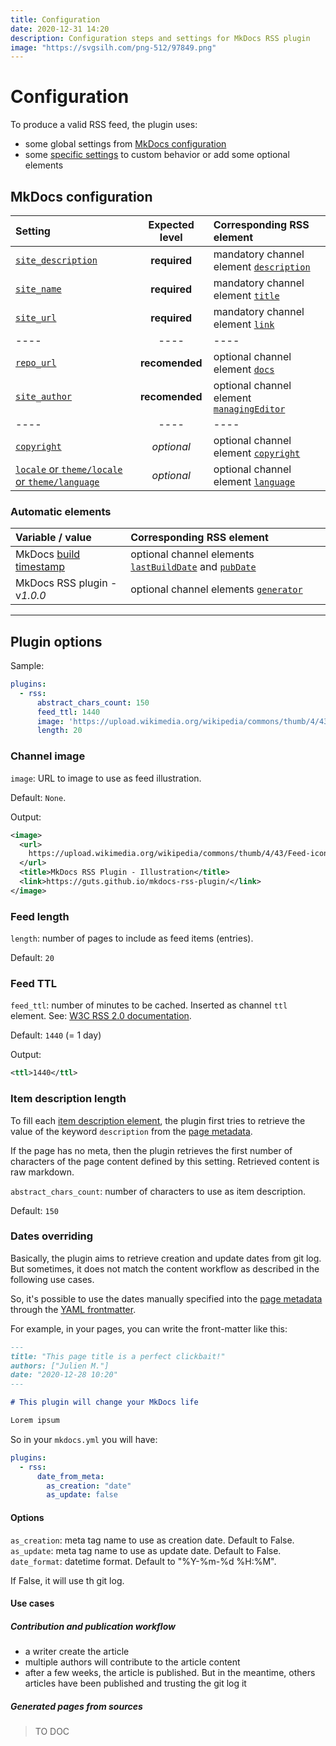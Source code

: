 ```yaml
---
title: Configuration
date: 2020-12-31 14:20
description: Configuration steps and settings for MkDocs RSS plugin
image: "https://svgsilh.com/png-512/97849.png"
---
```


# Configuration

To produce a valid RSS feed, the plugin uses:

- some global settings from [MkDocs configuration](#mkdocs-configuration)
- some [specific settings](#plugin-options) to custom behavior or add some optional elements

## MkDocs configuration

| Setting | Expected level | Corresponding RSS element |
| :------ | :------------: | :------------------------ |
| [`site_description`](https://www.mkdocs.org/user-guide/configuration/#site_description) | **required** | mandatory channel element [`description`](https://www.w3schools.com/xml/rss_tag_title_link_description_channel.asp) |
| [`site_name`](https://www.mkdocs.org/user-guide/configuration/#site_name) | **required** | mandatory channel element [`title`](https://www.w3schools.com/xml/rss_tag_title_link_description_channel.asp) |
| [`site_url`](https://www.mkdocs.org/user-guide/configuration/#site_url) | **required** | mandatory channel element [`link`](https://www.w3schools.com/xml/rss_tag_title_link_description_channel.asp) |
| ---- | ---- | ---- |
| [`repo_url`](https://www.mkdocs.org/user-guide/configuration/#repo_url) | **recomended** | optional channel element [`docs`](https://www.w3schools.com/xml/rss_tag_docs.asp) |
| [`site_author`](https://www.mkdocs.org/user-guide/configuration/#site_author) | **recomended** | optional channel element [`managingEditor`](https://www.w3schools.com/xml/rss_tag_managingeditor.asp) |
| ---- | ---- | ---- |
| [`copyright`](https://www.mkdocs.org/user-guide/configuration/#copyright) | *optional* | optional channel element [`copyright`](https://www.w3schools.com/xml/rss_tag_copyright.asp) |
| [`locale` or `theme/locale` or `theme/language`](https://github.com/squidfunk/mkdocs-material/issues/1350#issuecomment-559095892) | *optional* | optional channel element [`language`](https://www.w3schools.com/xml/rss_tag_language.asp) |

### Automatic elements

| Variable / value | Corresponding RSS element |
| :---- | :------------------------ |
| MkDocs [build timestamp](https://github.com/mkdocs/mkdocs/blob/ff0b7260564e65b6547fd41753ec971e4237823b/mkdocs/utils/__init__.py#L83-L94) | optional channel elements [`lastBuildDate`](https://www.w3schools.com/xml/rss_tag_lastbuilddate.asp) and [`pubDate`](https://www.w3schools.com/xml/rss_tag_pubdate.asp) |
| MkDocs RSS plugin - v*1.0.0* | optional channel elements [`generator`](https://www.w3schools.com/xml/rss_tag_generator.asp) |

----

## Plugin options

Sample:

```yaml
plugins:
  - rss:
      abstract_chars_count: 150
      feed_ttl: 1440
      image: 'https://upload.wikimedia.org/wikipedia/commons/thumb/4/43/Feed-icon.svg/128px-Feed-icon.svg.png'
      length: 20
```

### Channel image

`image`: URL to image to use as feed illustration.

Default: `None`.

Output:

```xml
<image>
  <url>
    https://upload.wikimedia.org/wikipedia/commons/thumb/4/43/Feed-icon.svg/128px-Feed-icon.svg.png
  </url>
  <title>MkDocs RSS Plugin - Illustration</title>
  <link>https://guts.github.io/mkdocs-rss-plugin/</link>
</image>
```

### Feed length

`length`: number of pages to include as feed items (entries).

Default: `20`

### Feed TTL

`feed_ttl`: number of minutes to be cached. Inserted as channel `ttl` element. See: [W3C RSS 2.0 documentation](https://www.w3schools.com/xml/rss_tag_ttl.asp).

Default: `1440` (= 1 day)

Output:

```xml
<ttl>1440</ttl>
```

### Item description length

To fill each [item description element](https://www.w3schools.com/xml/rss_tag_title_link_description_item.asp), the plugin first tries to retrieve the value of the keyword `description` from the [page metadata].

If the page has no meta, then the plugin retrieves the first number of characters of the page content defined by this setting. Retrieved content is raw markdown.

`abstract_chars_count`: number of characters to use as item description.

Default: `150`

### Dates overriding

Basically, the plugin aims to retrieve creation and update dates from git log. But sometimes, it does not match the content workflow as described in the following use cases.

So, it's possible to use the dates manually specified into the [page metadata] through the [YAML frontmatter](https://www.mkdocs.org/user-guide/writing-your-docs/#meta-data).

For example, in your pages, you can write the front-matter like this:

```markdown
---
title: "This page title is a perfect clickbait!"
authors: ["Julien M."]
date: "2020-12-28 10:20"
---

# This plugin will change your MkDocs life

Lorem ipsum

```

So in your `mkdocs.yml` you will have:

```yaml
plugins:
  - rss:
      date_from_meta:
        as_creation: "date"
        as_update: false
```

#### Options

`as_creation`: meta tag name to use as creation date. Default to False.
`as_update`: meta tag name to use as update date. Default to False.
`date_format`: datetime format. Default to "%Y-%m-%d %H:%M".

If False, it will use th git log.

#### Use cases

##### Contribution and publication workflow

- a writer create the article
- multiple authors will contribute to the article content
- after a few weeks, the article is published. But in the meantime, others articles have been published and trusting the git log it

##### Generated pages from sources

> TO DOC

<!-- Hyperinks references -->
[page metadata]: https://python-markdown.github.io/extensions/meta_data/
